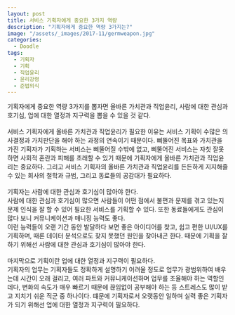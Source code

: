 ```yaml
---
layout: post
title: 서비스 기획자에게 중요한 3가지 역량
description: "기획자에게 중요한 역량 3가지는?"
image: "/assets/_images/2017-11/germweapon.jpg"
categories:
  - Doodle
tags:
  - 기획자
  - 기획
  - 직업윤리
  - 윤리강령
  - 준법의식
---
```



기획자에게 중요한 역량 3가지를 뽑자면 올바른 가치관과 직업윤리, 사람에 대한 관심과 호기심, 업에 대한 열정과 지구력을 뽑을 수 있을 것 같다.<br/>
<br/>
서비스 기획자에게 올바른 가치관과 직업윤리가 필요한 이유는 서비스 기획이 수많은 의사결정과 가치판단을 해야 하는 과정의 연속이기 때문이다. 삐뚤어진 목표와 가치관을 가진 기획자가 기획하는 서비스는 삐뚤어질 수밖에 없고, 삐뚤어진 서비스는 자칫 잘못하면 사회적 혼란과 피해를 초래할 수 있기 때문에 기획자에게 올바른 가치관과 직업윤리는 중요하다. 그리고 서비스 기획자의 올바른 가치관과 직업윤리를 든든하게 지지해줄 수 있는 회사의 철학과 규범, 그리고 동료들의 공감대가 필요하다.<br/>
<br/>
기획자는 사람에 대한 관심과 호기심이 많아야 한다.<br/>
사람에 대한 관심과 호기심이 많으면 사람들이 어떤 점에서 불편과 문제를 겪고 있는지 문제 인식을 잘 할 수 있어 필요한 서비스를 기획할 수 있다. 또한 동료들에게도 관심이 많다 보니 커뮤니케이션과 매니징 능력도 좋다.<br/>
이런 능력들이 오랜 기간 동안 발달하다 보면 좋은 아이디어를 찾고, 쉽고 편한 UI/UX를 기획하며, 때론 데이터 분석으로도 찾지 못했던 원인을 찾아내곤 한다. 때문에 기획을 잘하기 위해선 사람에 대한 관심과 호기심이 많아야 한다.<br/>
<br/>
마지막으로 기획이란 업에 대한 열정과 지구력이 필요하다.<br/>
기획자의 업무는 기획자들도 정확하게 설명하기 어려울 정도로 업무가 광범위하여 배우는데 시간이 오래 걸리고, 여러 파트와 커뮤니케이션하며 업무를 조율해야 하는 역할인데다, 변화의 속도가 매우 빠르기 때문에 끊임없이 공부해야 하는 등 스트레스도 많이 받고 지치기 쉬운 직군 중 하나이다. 떄문에 기획자로서 오랫동안 일하며 실력 좋은 기획자가 되기 위해선 업에 대한 열정과 지구력이 필요하다.
